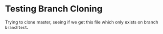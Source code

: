 Testing Branch Cloning
======================

Trying to clone master, seeing if we get this file which only exists
on branch `branchtest`.
